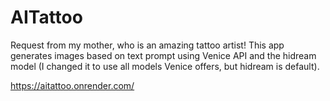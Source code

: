 # AITattoo
Request from my mother, who is an amazing tattoo artist! This app generates images based on text prompt using Venice API and the hidream model (I changed it to use all models Venice offers, but hidream is default).

https://aitattoo.onrender.com/
